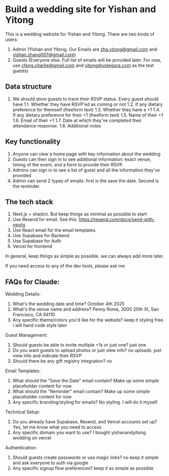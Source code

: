 # Build a wedding site for Yishan and Yitong

This is a wedding website for Yishan and Yitong. There are two kinds of users: 

1. Admin (Yishan and Yitong. Our Emails are zha.yitong@gmail.com and yishan.zhang007@gmail.com)
2. Guests (Everyone else. Full list of emails will be provided later. For now, use cfeng.charlie@gmail.com and yitong@votegora.com as the test guests)

## Data structure
1. We should store guests to track their RSVP status. Every guest should have
1.1. Whether they have RSVP'ed as coming or not
1.2. If any dietary preference for themself (freeform text)
1.3. Whether they have a +1
1.4. If any dietary preference for their +1 (freeform text)
1.5. Name of their +1
1.6. Email of their +1
1.7. Date at which they've completed their attendance response.
1.8. Additional notes

## Key functionality
1. Anyone can view a home page with key information about the wedding
2. Guests can then sign in to see additional information: exact venue, timing of the event, and a form to provide their RSVP.
3. Admins can sign in to see a list of guest and all the information they've provided
4. Admin can send 2 types of emails: first is the save the date. Second is the reminder.

## The tech stack
1. Next.js + shadcn. But keep things as minimal as possible to start
2. Use Resend for email. See this: https://resend.com/docs/send-with-nextjs
3. Use React email for the email templates.
3. Use Supabase for Backend
4. Use Supabase for Auth 
5. Vercel for frontend

In general, keep things as simple as possible. we can always add more later.

If you need access to any of the dev tools, please ask me

## FAQs for Claude:

Wedding Details:
1. What's the wedding date and time? October 4th 2025
2. What's the venue name and address? Penny Roma, 3000 20th St, San Francisco, CA 94110
3. Any specific theme/colors you'd like for the website? keep it styling free. i will hand code style later

Guest Management:
1. Should guests be able to invite multiple +1s or just one?  just one
2. Do you want guests to upload photos or just view info? no uploads. just view info and indicate their RSVP
3. Should there be any gift registry integration? no

Email Templates:
1. What should the "Save the Date" email contain? Make up some simple placeholder content for now
2. What should the "Reminder" email contain? Make up some simple placeholder content for now
3. Any specific branding/styling for emails? No styling. I will do it myself.

Technical Setup:
1. Do you already have Supabase, Resend, and Vercel accounts set up? Yes, let me know what you need to access
2. Any specific domain you want to use? I bought yishanandyitong.
wedding on vercel

Authentication:
1. Should guests create passwords or use magic links? no keep it simple and ask everyone to auth via google
2. Any specific signup flow preferences? keep it as simple as possible

